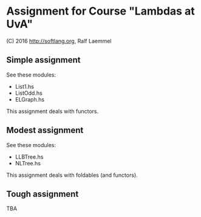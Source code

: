 # Assignment for Course "Lambdas at UvA"

(C) 2016 http://softlang.org, Ralf Laemmel

## Simple assignment

See these modules:
* List1.hs
* ListOdd.hs
* ELGraph.hs

This assignment deals with functors.

## Modest assignment

See these modules:
* LLBTree.hs
* NLTree.hs

This assignment deals with foldables (and functors).

## Tough assignment

TBA
